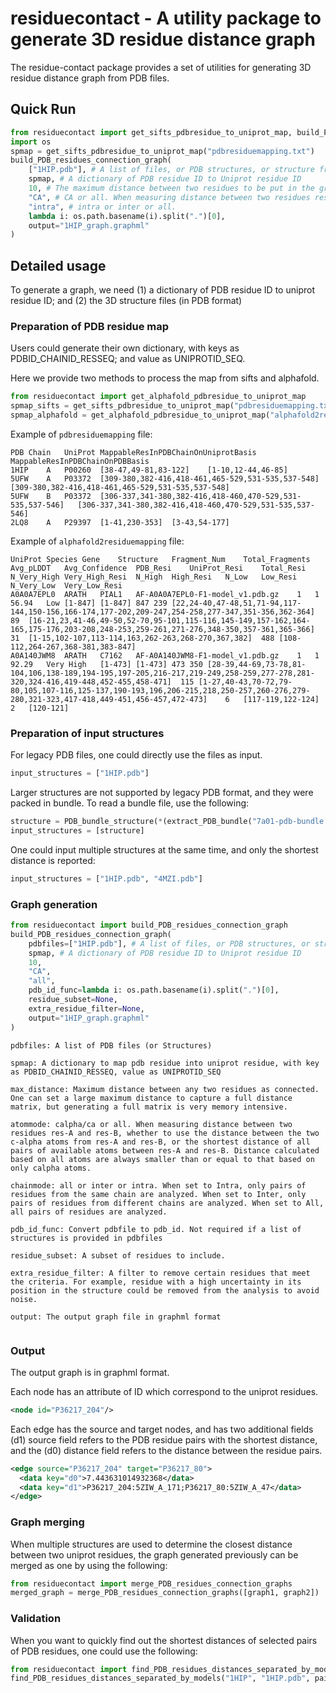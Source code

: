 # residuecontact - A utility package to generate 3D residue distance graph

The residue-contact package provides a set of utilities for generating 3D residue distance graph from PDB files. 

## Quick Run

```python
from residuecontact import get_sifts_pdbresidue_to_uniprot_map, build_PDB_residues_connection_graph
import os
spmap = get_sifts_pdbresidue_to_uniprot_map("pdbresiduemapping.txt")
build_PDB_residues_connection_graph(
    ["1HIP.pdb"], # A list of files, or PDB structures, or structure from PDB bundles
    spmap, # A dictionary of PDB residue ID to Uniprot residue ID
    10, # The maximum distance between two residues to be put in the graph. Note that generating a full distance matrix is very memory intensive.
    "CA", # CA or all. When measuring distance between two residues res-A and res-B, whether to use the distance between the two c-alpha atoms from res-A and res-B, or the shortest distance of all pairs of atoms between res-A and res-B.
    "intra", # intra or inter or all.
    lambda i: os.path.basename(i).split(".")[0],
    output="1HIP_graph.graphml"
)

```


## Detailed usage

To generate a graph, we need (1) a dictionary of PDB residue ID to uniprot residue ID; and (2) the 3D structure files (in PDB format)

### Preparation of PDB residue map

Users could generate their own dictionary, with keys as PDBID_CHAINID_RESSEQ; and value as UNIPROTID_SEQ.

Here we provide two methods to process the map from sifts and alphafold.

```python
from residuecontact import get_alphafold_pdbresidue_to_uniprot_map
spmap_sifts = get_sifts_pdbresidue_to_uniprot_map("pdbresiduemapping.txt")
spmap_alphafold = get_alphafold_pdbresidue_to_uniprot_map("alphafold2residuemapping.txt")
```

Example of `pdbresiduemapping` file:

```
PDB	Chain	UniProt	MappableResInPDBChainOnUniprotBasis	MappableResInPDBChainOnPDBBasis
1HIP	A	P00260	[38-47,49-81,83-122]	[1-10,12-44,46-85]
5UFW	A	P03372	[309-380,382-416,418-461,465-529,531-535,537-548]	[309-380,382-416,418-461,465-529,531-535,537-548]
5UFW	B	P03372	[306-337,341-380,382-416,418-460,470-529,531-535,537-546]	[306-337,341-380,382-416,418-460,470-529,531-535,537-546]
2LQ8	A	P29397	[1-41,230-353]	[3-43,54-177]
```

Example of `alphafold2residuemapping` file:

```
UniProt	Species	Gene	Structure	Fragment_Num	Total_Fragments	Avg_pLDDT	Avg_Confidence	PDB_Resi	UniProt_Resi	Total_Resi	N_Very_High	Very_High_Resi	N_High	High_Resi	N_Low	Low_Resi	N_Very_Low	Very_Low_Resi
A0A0A7EPL0	ARATH	PIAL1	AF-A0A0A7EPL0-F1-model_v1.pdb.gz	1	1	56.94	Low	[1-847]	[1-847]	847	239	[22,24-40,47-48,51,71-94,117-144,150-156,166-174,177-202,209-247,254-258,277-347,351-356,362-364]	89	[16-21,23,41-46,49-50,52-70,95-101,115-116,145-149,157-162,164-165,175-176,203-208,248-253,259-261,271-276,348-350,357-361,365-366]	31	[1-15,102-107,113-114,163,262-263,268-270,367,382]	488	[108-112,264-267,368-381,383-847]
A0A140JWM8	ARATH	C7162	AF-A0A140JWM8-F1-model_v1.pdb.gz	1	1	92.29	Very High	[1-473]	[1-473]	473	350	[28-39,44-69,73-78,81-104,106,138-189,194-195,197-205,216-217,219-249,258-259,277-278,281-320,324-416,419-448,452-455,458-471]	115	[1-27,40-43,70-72,79-80,105,107-116,125-137,190-193,196,206-215,218,250-257,260-276,279-280,321-323,417-418,449-451,456-457,472-473]	6	[117-119,122-124]	2	[120-121]
```

### Preparation of input structures

For legacy PDB files, one could directly use the files as input.

```python
input_structures = ["1HIP.pdb"]
```

Larger structures are not supported by legacy PDB format, and they were packed in bundle. To read a bundle file, use the following:

```python
structure = PDB_bundle_structure(*(extract_PDB_bundle("7a01-pdb-bundle.tar.gz"))) 
input_structures = [structure]

```

One could input multiple structures at the same time, and only the shortest distance is reported:

```python
input_structures = ["1HIP.pdb", "4MZI.pdb"]
```

### Graph generation

```python
from residuecontact import build_PDB_residues_connection_graph
build_PDB_residues_connection_graph(
    pdbfiles=["1HIP.pdb"], # A list of files, or PDB structures, or structure from PDB bundles
    spmap, # A dictionary of PDB residue ID to Uniprot residue ID
    10,
    "CA", 
    "all",
    pdb_id_func=lambda i: os.path.basename(i).split(".")[0],
    residue_subset=None,
    extra_residue_filter=None,
    output="1HIP_graph.graphml"
)

```

```
pdbfiles: A list of PDB files (or Structures)

spmap: A dictionary to map pdb residue into uniprot residue, with key as PDBID_CHAINID_RESSEQ, value as UNIPROTID_SEQ 

max_distance: Maximum distance between any two residues as connected. One can set a large maximum distance to capture a full distance matrix, but generating a full matrix is very memory intensive.

atommode: calpha/ca or all. When measuring distance between two residues res-A and res-B, whether to use the distance between the two c-alpha atoms from res-A and res-B, or the shortest distance of all pairs of available atoms between res-A and res-B. Distance calculated based on all atoms are always smaller than or equal to that based on only calpha atoms.

chainmode: all or inter or intra. When set to Intra, only pairs of residues from the same chain are analyzed. When set to Inter, only pairs of residues from different chains are analyzed. When set to All, all pairs of residues are analyzed.

pdb_id_func: Convert pdbfile to pdb_id. Not required if a list of structures is provided in pdbfiles

residue_subset: A subset of residues to include.

extra_residue_filter: A filter to remove certain residues that meet the criteria. For example, residue with a high uncertainty in its position in the structure could be removed from the analysis to avoid noise.

output: The output graph file in graphml format


```

### Output

The output graph is in graphml format. 

Each node has an attribute of ID which correspond to the uniprot residues.

```xml
<node id="P36217_204"/>
```

Each edge has the source and target nodes, and has two additional fields (d1) source field refers to the PDB residue pairs with the shortest distance, and the (d0) distance field refers to the distance between the residue pairs. 

```xml
<edge source="P36217_204" target="P36217_80">
  <data key="d0">7.443631014932368</data>
  <data key="d1">P36217_204:5ZIW_A_171;P36217_80:5ZIW_A_47</data>
</edge>
```

### Graph merging

When multiple structures are used to determine the closest distance between two uniprot residues, the graph generated previously can be merged as one by using the following:

```python
from residuecontact import merge_PDB_residues_connection_graphs
merged_graph = merge_PDB_residues_connection_graphs([graph1, graph2])
```

### Validation

When you want to quickly find out the shortest distances of selected pairs of PDB residues, one could use the following:

```python
from residuecontact import find_PDB_residues_distances_separated_by_models
find_PDB_residues_distances_separated_by_models("1HIP", "1HIP.pdb", pairs, "CA")
```